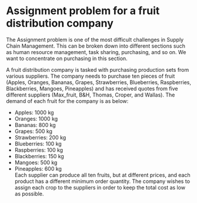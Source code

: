 # Assignment problem for a fruit distribution company

The Assignment problem is one of the most difficult challenges in Supply Chain Management. This can be broken down into different sections such as human resource management, task sharing, purchasing, and so on. We want to concentrate on purchasing in this section.

A fruit distribution company is tasked with purchasing production sets from various suppliers. The company needs to purchase ten pieces of fruit (Apples, Oranges, Bananas, Grapes, Strawberries, Blueberries, Raspberries, Blackberries, Mangoes, Pineapples) and has received quotes from five different suppliers (Max_fruit, B&H, Thomas, Croper, and Wallas). The demand of each fruit for the company is as below:

* Apples: 1000 kg
* Oranges: 1000 kg
* Bananas: 800 kg
* Grapes: 500 kg
* Strawberries: 200 kg
* Blueberries: 100 kg
* Raspberries: 100 kg
* Blackberries: 150 kg
* Mangoes: 500 kg
* Pineapples: 600 kg \
Each supplier can produce all ten fruits, but at different prices, and each product has a different minimum order quantity. The company wishes to assign each crop to the suppliers in order to keep the total cost as low as possible.
